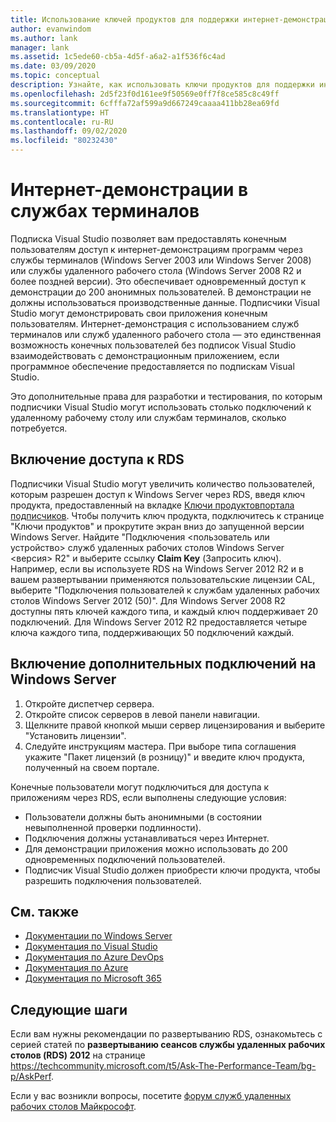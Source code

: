 ```yaml
---
title: Использование ключей продуктов для поддержки интернет-демонстраций в службах терминалов | Документация Майкрософт
author: evanwindom
ms.author: lank
manager: lank
ms.assetid: 1c5ede60-cb5a-4d5f-a6a2-a1f536f6c4ad
ms.date: 03/09/2020
ms.topic: conceptual
description: Узнайте, как использовать ключи продуктов для поддержки интернет-демонстраций в службах терминалов и включения доступа RDS
ms.openlocfilehash: 2d5f23f0d161ee9f50569e0ff7f8ce585c8c49ff
ms.sourcegitcommit: 6cfffa72af599a9d667249caaaa411bb28ea69fd
ms.translationtype: HT
ms.contentlocale: ru-RU
ms.lasthandoff: 09/02/2020
ms.locfileid: "80232430"
---
```

# <a name="internet-demonstrations-via-terminal-services"></a>Интернет-демонстрации в службах терминалов
Подписка Visual Studio позволяет вам предоставлять конечным пользователям доступ к интернет-демонстрациям программ через службы терминалов (Windows Server 2003 или Windows Server 2008) или службы удаленного рабочего стола (Windows Server 2008 R2 и более поздней версии). Это обеспечивает одновременный доступ к демонстрации до 200 анонимных пользователей. В демонстрации не должны использоваться производственные данные. Подписчики Visual Studio могут демонстрировать свои приложения конечным пользователям. Интернет-демонстрация с использованием служб терминалов или служб удаленного рабочего стола — это единственная возможность конечных пользователей без подписок Visual Studio взаимодействовать с демонстрационным приложением, если программное обеспечение предоставляется по подпискам Visual Studio.

Это дополнительные права для разработки и тестирования, по которым подписчики Visual Studio могут использовать столько подключений к удаленному рабочему столу или службам терминалов, сколько потребуется.

## <a name="enabling-rds-access"></a>Включение доступа к RDS
Подписчики Visual Studio могут увеличить количество пользователей, которым разрешен доступ к Windows Server через RDS, введя ключ продукта, предоставленный на вкладке [Ключи продуктов](https://my.visualstudio.com/productkeys?wt.mc_id=o~msft~docs)[портала подписчиков](https://my.visualstudio.com?wt.mc_id=o~msft~docs). Чтобы получить ключ продукта, подключитесь к странице "Ключи продуктов" и прокрутите экран вниз до запущенной версии Windows Server. Найдите "Подключения <пользователь или устройство> служб удаленных рабочих столов Windows Server <версия> R2" и выберите ссылку **Claim Key** (Запросить ключ). Например, если вы используете RDS на Windows Server 2012 R2 и в вашем развертывании применяются пользовательские лицензии CAL, выберите "Подключения пользователей к службам удаленных рабочих столов Windows Server 2012 (50)".
Для Windows Server 2008 R2 доступны пять ключей каждого типа, и каждый ключ поддерживает 20 подключений. Для Windows Server 2012 R2 предоставляется четыре ключа каждого типа, поддерживающих 50 подключений каждый.

## <a name="to-enable-additional-connections-in-windows-server"></a>Включение дополнительных подключений на Windows Server
1. Откройте диспетчер сервера.
2. Откройте список серверов в левой панели навигации.
3. Щелкните правой кнопкой мыши сервер лицензирования и выберите "Установить лицензии".
4. Следуйте инструкциям мастера.  При выборе типа соглашения укажите "Пакет лицензий (в розницу)" и введите ключ продукта, полученный на своем портале.

Конечные пользователи могут подключиться для доступа к приложениям через RDS, если выполнены следующие условия:
- Пользователи должны быть анонимными (в состоянии невыполненной проверки подлинности).
- Подключения должны устанавливаться через Интернет.
- Для демонстрации приложения можно использовать до 200 одновременных подключений пользователей.
- Подписчик Visual Studio должен приобрести ключи продукта, чтобы разрешить подключения пользователей.

## <a name="see-also"></a>См. также
- [Документации по Windows Server](https://docs.microsoft.com/windows-server/)
- [Документация по Visual Studio](https://docs.microsoft.com/visualstudio/)
- [Документация по Azure DevOps](https://docs.microsoft.com/azure/devops/)
- [Документация по Azure](https://docs.microsoft.com/azure/)
- [Документация по Microsoft 365](https://docs.microsoft.com/microsoft-365/)

## <a name="next-steps"></a>Следующие шаги
Если вам нужны рекомендации по развертыванию RDS, ознакомьтесь с серией статей по **развертыванию сеансов службы удаленных рабочих столов (RDS) 2012** на странице https://techcommunity.microsoft.com/t5/Ask-The-Performance-Team/bg-p/AskPerf. 

Если у вас возникли вопросы, посетите [форум служб удаленных рабочих столов Майкрософт](https://social.technet.microsoft.com/Forums/windowsserver/home?forum=winserverTS).
